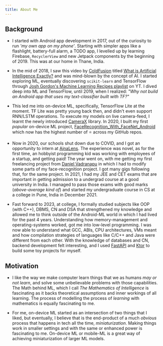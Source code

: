 ```yaml
---
title: About Me
---
```

## Background

- I started with Android app development in 2017, out of the curiosity to run *'my own app on my phone'*. Starting with simpler apps like a flashlight, battery-full alarm, a TODO app, I levelled up by learning Firebase, `RecyclerView` and new Jetpack components by the beginning of 2019. This was at our home in Thane, India.

- In the mid of 2018, I saw this video by [ColdFusion](https://www.youtube.com/@ColdFusion) titled [What is Artificial Intelligence Exactly?](https://youtu.be/kWmX3pd1f10?feature=shared) and was mind-blown by the concept of AI. I started exploring ML, eventually discovering `scikit-learn` and TensorFlow through [Josh Gordon's Machine Learning Recipes playlist](https://youtube.com/playlist?list=PLOU2XLYxmsIIuiBfYad6rFYQU_jL2ryal&feature=shared) on YT. I dived deep into ML and TensorFlow, until 2019, when I realized: *"Why not build an Android app that uses my text-classifier built with TF?"*

- This led me into on-device ML, specifically, TensorFlow Lite at the moment. TF Lite was pretty young back then, and didn't even support RNN/LSTM operations. To execute my models on live camera-feed, I learnt the newly introduced [CameraX](https://developer.android.com/media/camera/camerax) library. In 2020, I built my first *popular* on-device ML project, [FaceRecognition_With_FaceNet_Android](https://github.com/shubham0204/FaceRecognition_With_FaceNet_Android) which now has the highest number of ⭐ across my GitHub repos.

- Now in 2020, our schools shut down due to COVID, and I got an opportunity to intern at [AjnaLens](https://www.ajnalens.com/). The experience was novel, as for the first time, an hobbyist programming kid was working with employees of a startup, and getting paid! The year went on, with me getting my first freelancing project from [Daniel Vadranapu](https://www.linkedin.com/in/daniel-vadranapu/) in which I had to modify some parts of my face-recognition project. I got many gigs following that, for the same project. In 2021, I had my JEE and CET exams that are important in getting admission to a undergrad course at a good university in India. I managed to pass those exams with good marks (*above-average kind of*) and started my undergraduate course in CS at a college in Pune, India in December 2021.

- Fast forward to 2023, at college, I formally studied subjects like OOP (with C++), DBMS, CN and DSA that strengthened my knowledge and allowed me to think outside of the Android-ML world in which I had lived for the past 4 years. Understanding how memory-management and operating-systems worked, got me into low-level programming. I was now able to understand what GCC, ABIs, CPU architectures, VMs meant and how compilation strategies of languages like C/C++ and Java were different from each other. With the knowledge of databases and CN, backend development felt interesting, and I used [FastAPI](https://fastapi.tiangolo.com/) and [Ktor](https://ktor.io/) to build some toy projects for myself. 

## Motivation

- I like the way we make computer learn things that we as humans *may or not learn*, and solve some unbelievable problems with those capabilities. The Math behind ML, which I call *The Mathematics of Intelligence* is fascinating as it backs theoretical assumptions and inner workings of all learning. The process of modelling the process of *learning* with mathematics is equally fascinating to me. 

- For me, on-device ML started as an intersection of two things that I liked, but eventually, I believe that is the end-product of a much *obvious* process that happens in tech all the time, *miniaturization*. Making things work in smaller settings and with the same or enhanced power is fascinating to me. On-device ML or mobile-ML is a great way of achieving miniaturization of larger ML models.


